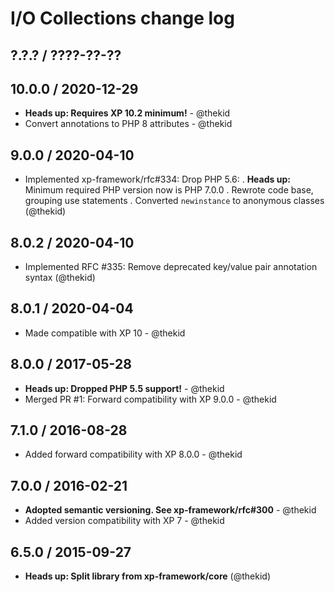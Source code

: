 I/O Collections change log
==========================

## ?.?.? / ????-??-??

## 10.0.0 / 2020-12-29

* **Heads up: Requires XP 10.2 minimum!** - @thekid
* Convert annotations to PHP 8 attributes - @thekid

## 9.0.0 / 2020-04-10

* Implemented xp-framework/rfc#334: Drop PHP 5.6:
  . **Heads up:** Minimum required PHP version now is PHP 7.0.0
  . Rewrote code base, grouping use statements
  . Converted `newinstance` to anonymous classes
  (@thekid)

## 8.0.2 / 2020-04-10

* Implemented RFC #335: Remove deprecated key/value pair annotation syntax
  (@thekid)

## 8.0.1 / 2020-04-04

* Made compatible with XP 10 - @thekid

## 8.0.0 / 2017-05-28

* **Heads up: Dropped PHP 5.5 support!** - @thekid
* Merged PR #1: Forward compatibility with XP 9.0.0 - @thekid

## 7.1.0 / 2016-08-28

* Added forward compatibility with XP 8.0.0 - @thekid

## 7.0.0 / 2016-02-21

* **Adopted semantic versioning. See xp-framework/rfc#300** - @thekid 
* Added version compatibility with XP 7 - @thekid

## 6.5.0 / 2015-09-27

* **Heads up: Split library from xp-framework/core**
  (@thekid)
